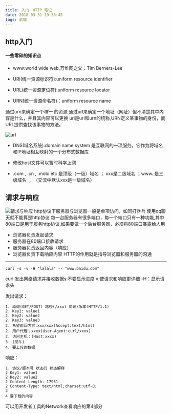 ```yaml
---
title: 入门：HTTP 笔记
date: 2018-03-31 19:36:45
tags: 前端
---
```


## http入门

#### 一些零碎的知识点
- www:world wide web,万维网之父：Tim Berners-Lee

- URI(统一资源标识符):uniform resource identifier

- URL(统一资源定位符):uniform resource locator

- URN(统一资源命名符)：uniform resource name

通过urn来确定一个<em>唯一</em> 的资源
通过url来确定一个地址（网址）但不清楚其中内容是什么，并且其内容可以更换
uri是url和urn的统称,URN定义某事物的身份，而URL提供查找该事物的方法。

![url](https://i.loli.net/2018/03/31/5abf6f72acaa0.jpg)
<!--more-->

- DNS(域名系统):domain name system
是互联网的一项服务。它作为将域名和IP地址相互映射的一个分布式数据库

- 修改host文件可以暂时科学上网
- .com , .cn , .mobi etc 是顶级（一级）域名 ； xxx是二级域名 ；www.   是三级域名 ； （交流中默认xxx是一级域名）

## 请求与响应

![请求与响应](https://i.loli.net/2018/03/31/5abf72dfc38cb.jpg)
http协议下服务器与浏览器一般是单项访问，如同打乒乓
使用qq聊天就不能算是http协议
每一台服务器有很多端口，每一个端口只有一种功能,其中80端口是用于服务http协议,如果要做一个后台服务器，必须将80端口暴露给人用
- 浏览器负责发起请求
- 服务器在80端口接收请求
- 服务器负责返回内容（响应）
- 浏览器负责下载响应内容
HTTP的作用就是指导浏览器和服务器的沟通
<hr>
    
    curl -s -v -H "lalala" -- "www.baidu.com"
curl:发出网络请求并接收数据s:不要显示进度 v:使请求和响应更详细 -H：显示请求头

发出请求：

    1. 动词(GET/POST) 路径(/xxx) 协议/版本(HTTP/1.1)
    2. Key1: value1
    2. Key2: value2
    2. Key3: value3
    2. 希望返回内容:xxx/xxx(Accept:text/html)
    2. 用户代理：xxxx(User-Agent:curl/xxxx)
    2. 访问主机：(Host:xxxx)
    3. (回车)
    4. 要上传的数据

响应：

    1. 协议/版本号 状态码 状态解释
    2 Key1: value1
    2 Key2: value2
    2 Content-Length: 17931
    2 Content-Type: text/html;charset:utf-8;
    3
    4 要下载的内容

可以用开发者工具的Network查看响应的第4部分